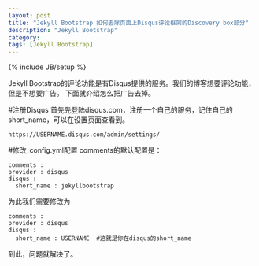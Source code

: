 ```yaml
---
layout: post
title: "Jekyll Bootstrap 如何去除页面上Disqus评论框架的Discovery box部分"
description: "Jekyll Bootstrap"
category: 
tags: [Jekyll Bootstrap]
---
```

{% include JB/setup %}

Jekyll Bootstrap的评论功能是有Disqus提供的服务。我们的博客想要评论功能，但是不想要广告。
下面就介绍怎么把广告去掉。

#注册Disqus
首先先登陆disqus.com，注册一个自己的服务，记住自己的short_name，可以在设置页面查看到。

	https://USERNAME.disqus.com/admin/settings/

#修改_config.yml配置
comments的默认配置是：

	comments :
    provider : disqus
    disqus :
      short_name : jekyllbootstrap


为此我们需要修改为

	comments :
    provider : disqus
    disqus :
      short_name : USERNAME  #这就是你在disqus的short_name

到此，问题就解决了。
